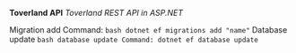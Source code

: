 **Toverland API** 
*Toverland REST API in ASP.NET*

Migration add Command: 
```bash dotnet ef migrations add "name"```
Database update 
```bash database update Command: dotnet ef database update```